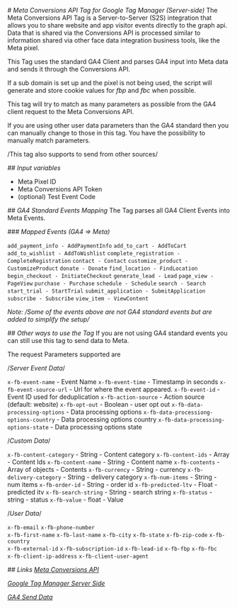 *# Meta Conversions API Tag for Google Tag Manager (Server-side)*
The Meta Conversions API Tag is a Server-to-Server (S2S) integration that allows you to share website and app visitor events directly to the graph api. Data that is shared via the Conversions API is processed similar to information shared via other face data integration business tools, like the Meta pixel.

This Tag uses the standard GA4 Client and parses GA4 input into Meta data and sends it through the Conversions API.

If a sub domain is set up and the pixel is not being used, the script will generate  and store cookie values for *fbp* and *fbc* when possible.

This tag will try to match as many parameters as possible from the GA4 client request to the Meta Conversions API.

If you are using other user data parameters  than the GA4 standard then you can manually change to those in this tag.  You have the possibility to manually match parameters.

/This tag also supports to send from other sources/

*## Input variables*
* Meta Pixel ID
* Meta Conversions API Token 
* (optional) Test Event Code

*## GA4 Standard Events Mapping*
The Tag parses all GA4 Client Events into Meta Events. 

*### Mapped Events (GA4 => Meta)*

  `add_payment_info - AddPaymentInfo`
  `add_to_cart - AddToCart`
  `add_to_wishlist - AddToWishlist`
  `complete_registration - CompleteRegistration`
  `contact - Contact`
  `customize_product - CustomizeProduct`
  `donate - Donate`
  `find_location - FindLocation`
  `begin_checkout - InitiateCheckout`
  `generate_lead - Lead`
  `page_view - PageView`
  `purchase - Purchase`
  `schedule - Schedule`
  `search - Search`
  `start_trial - StartTrial`
  `submit_application - SubmitApplication`
  `subscribe - Subscribe`
  `view_item - ViewContent`

*Note: /Some of the events above are not GA4 standard events but are added to simplify the setup/*

*## Other ways to use the Tag*
If you are not using GA4 standard events you can still use this tag to send data to Meta.

The request Parameters supported are

/*Server Event Data*/

`x-fb-event-name` - Event Name
`x-fb-event-time` - Timestamp in seconds
`x-fb-event-source-url` - Url for where the event appeared.
`x-fb-event-id` - Event ID used for deduplication
`x-fb-action-source` - Action source (default: website)
`x-fb-opt-out` - Boolean - user opt out
`x-fb-data-processing-options` - Data processing options
`x-fb-data-processiong-options-country` - Data processing options country
`x-fb-data-processing-options-state` - Data processing options state

/*Custom Data*/ 

`x-fb-content-category` - String -  Content category
`x-fb-content-ids` - Array - Content Ids
`x-fb-content-name` - String - Content name
`x-fb-contents` -  Array of objects - Contents 
`x-fb-currency` - String - currency
`x-fb-delivery-category` - String - delivery category
`x-fb-num-items` - String - num items
`x-fb-order-id` - String - order id
`x-fb-predicted-ltv` - Float - predicted itv
`x-fb-search-string` - String - search string
`x-fb-status` - string - status
`x-fb-value` - float - Value


/*User Data*/

`x-fb-email` 
`x-fb-phone-number`  
`x-fb-first-name` 
`x-fb-last-name`
`x-fb-city`
`x-fb-state`
`x-fb-zip-code` 
`x-fb-country`    
`x-fb-external-id`
`x-fb-subscription-id` 
`x-fb-lead-id`
`x-fb-fbp`
`x-fb-fbc`    
`x-fb-client-ip-address`
`x-fb-client-user-agent`  


*## Links*
[_Meta Conversions API_](https://ads.tiktok.com/marketing_api/docs?id=1701890979375106)

[_Google Tag Manager Server Side_](https://developers.google.com/tag-platform/tag-manager/server-side)

[_GA4 Send Data_](https://developers.google.com/tag-platform/tag-manager/server-side/send-data)

